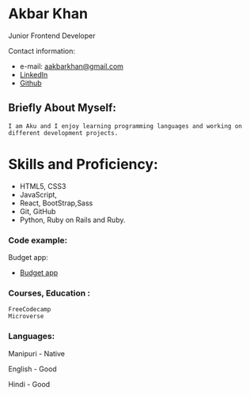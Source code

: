 # Akbar Khan

Junior Frontend Developer

Contact information:
 - e-mail: aakbarkhan@gmail.com
 - [LinkedIn](https://www.linkedin.com/in/akbar-khan-b57709182/)
 - [Github](https://github.com/aakbarkhan)

## Briefly About Myself:

    I am Aku and I enjoy learning programming languages and working on different development projects.



# Skills and Proficiency:
 * HTML5, CSS3
 * JavaScript,
 * React, BootStrap,Sass
 * Git, GitHub
 * Python, Ruby on Rails and Ruby.


### Code example:

Budget app:

- [Budget app](https://github.com/aakbarkhan/budget-app)

### Courses, Education :
    FreeCodecamp
    Microverse

### Languages:
Manipuri - Native

English - Good

Hindi - Good

